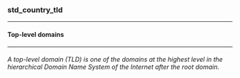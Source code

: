 ### std_country_tld



------
#### Top-level domains



------
###### A top-level domain (TLD) is one of the domains at the highest level in the hierarchical Domain Name System of the Internet after the root domain.